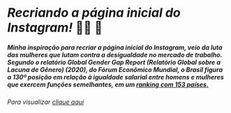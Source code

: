 # *Recriando a página inicial do Instagram!* :superhero_woman: :muscle:
##### Minha inspiração para recriar a página inicial do Instagram, veio da luta das mulheres que lutam contra a desigualdade no mercado de trabalho. Segundo o relatório Global Gender Gap Report (Relatório Global sobre a Lacuna de Gênero) (2020), do Fórum Econômico Mundial, o Brasil figura a 130º posição em relação à igualdade salarial entre homens e mulheres que exercem funções semelhantes, em um [ranking com 153 países.](https://www.politize.com.br/equidade/blogpost/mulheres-e-o-mercado-de-trabalho/#:~:text=Segundo%20o%20relat%C3%B3rio%20Global%20Gender,um%20ranking%20com%20153%20pa%C3%ADses.)
*Para visualizar [clique aqui](https://htmlpreview.github.io/?https://github.com/Kelks42/Recriando-p-gina-do-Instagram/blob/master/index.html)*

